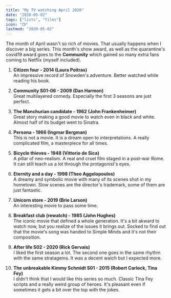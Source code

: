 ```yaml
---
title: "My TV watching April 2020"
date: "2020-05-02"
tags: ["lists", "films"]
icon: "📺"
lastmod: "2020-05-02"
---
```


The month of April wasn't so rich of movies. That usually happens when I discover a big series. This month's show award, as well as the quarantine's covid19 award goes to the **Community** which gained so many extra fans coming to Netflix (myself included).

1. **Citizen four - 2014 (Laura Poitras)**  
    An impressive record of Snowden's adventure. Better watched while reading his book.  
    
2. **Community S01-06 - 2009 (Dan Harmon)**  
    Great multilayered comedy. Especially the first 3 seasons are just perfect.  
    
3. **The Manchurian candidate - 1962 (John Frankenheimer)**  
    Great story making a good movie to watch even in black and white. Almost half of its budget went to Sinatra.  
    
4. **Persona - 1966 (Ingmar Bergman)**  
    This is not a movie. It is a dream open to interpretations. A really complicated film, a masterpiece for all times.  
    
5. **Bicycle thieves - 1948 (Vittorio de Sica)**  
    A pillar of neo-realism. A real and cruel film staged in a post-war Rome. It can still teach us a lot through the protagonist's eyes.  
    
6. **Eternity and a day - 1998 (Theo Aggelopoulos)**  
    A dreamy and symbolic movie with many of its scenes shot in my hometown. Slow scenes are the director's trademark, some of them are just fantastic.  
    
7. **Unicorn store - 2019 (Brie Larson)**  
    An interesting movie to pass some time.  
    
8. **Breakfast club (rewatch) - 1985 (John Hughes)**  
    The iconic movie that defined a whole generation. It's a bit akward to watch now, but you realize of the issues it brings out. Socked to find out that the movie's song was handed to Simple Minds and it's not their composition.  
    
9. **After life S02 - 2020 (Rick Gervais)**  
    I liked the first season a lot. The second one goes in the same rhythm with the same stratagems. It was a decent watch but I expected more.  
    
10. **The unbreakable Kimmy Schmidt S01 - 2015 (Robert Carlock, Tina Fey)**  
    I didn't think that I would like this series so much. Classic Tina Fey scripts and a really weird group of heroes. It's pleasant even if sometimes it gets a bit over the top with the jokes.

